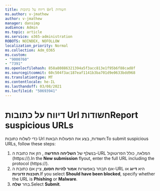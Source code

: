 ```yaml
---
title: דיווח על כתובות Url חשודות
ms.author: v-jmathew
author: v-jmathew
manager: dansimp
audience: Admin
ms.topic: article
ms.service: o365-administration
ROBOTS: NOINDEX, NOFOLLOW
localization_priority: Normal
ms.collection: Adm_O365
ms.custom:
- "9000760"
- "7391"
ms.openlocfilehash: 858a80886321394a5f3acc813e1f95b6f88cad8f
ms.sourcegitcommit: 60c504f3ac187eaf1141b3ba701d9e0633bdd968
ms.translationtype: MT
ms.contentlocale: he-IL
ms.lasthandoff: 03/08/2021
ms.locfileid: "50693941"
---
```

# <a name="report-suspicious-urls"></a><span data-ttu-id="fa778-102">דיווח על כתובות Url חשודות</span><span class="sxs-lookup"><span data-stu-id="fa778-102">Report suspicious URLs</span></span>

<span data-ttu-id="fa778-103">כדי לשלוח כתובות Url חשודות, בצע את הפעולות הבאות:</span><span class="sxs-lookup"><span data-stu-id="fa778-103">To submit suspicious URLs, follow these steps:</span></span>

1. <span data-ttu-id="fa778-104">בנשלף של **השליחה החדשה** , הזן את כתובת ה-URL המלאה, כולל הפרוטוקול (https://).</span><span class="sxs-lookup"><span data-stu-id="fa778-104">In the **New submission** flyout, enter the full URL including the protocol (https://).</span></span>
2. <span data-ttu-id="fa778-105">אם תבחר באפשרות **אמור להיות חסום**, ציין אם כתובת ה-URL היא **דיוג** או **תוכנות זדוניות**.</span><span class="sxs-lookup"><span data-stu-id="fa778-105">If you select **Should have been blocked**, specify whether the URL is **Phishing** or **Malware**.</span></span>
3. <span data-ttu-id="fa778-106">בחר **שלח**.</span><span class="sxs-lookup"><span data-stu-id="fa778-106">Select **Submit**.</span></span>
